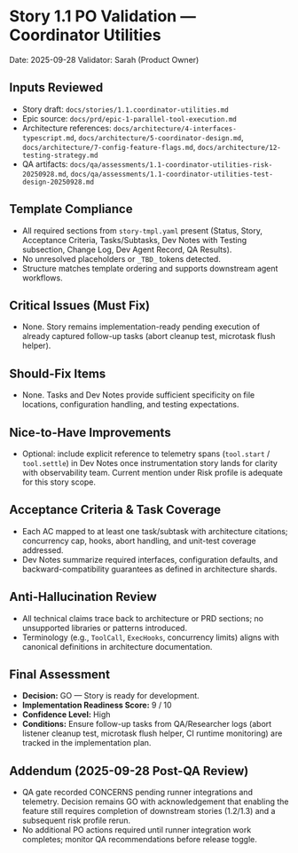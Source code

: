 # Story 1.1 PO Validation — Coordinator Utilities

Date: 2025-09-28
Validator: Sarah (Product Owner)

## Inputs Reviewed

- Story draft: `docs/stories/1.1.coordinator-utilities.md`
- Epic source: `docs/prd/epic-1-parallel-tool-execution.md`
- Architecture references: `docs/architecture/4-interfaces-typescript.md`, `docs/architecture/5-coordinator-design.md`, `docs/architecture/7-config-feature-flags.md`, `docs/architecture/12-testing-strategy.md`
- QA artifacts: `docs/qa/assessments/1.1-coordinator-utilities-risk-20250928.md`, `docs/qa/assessments/1.1-coordinator-utilities-test-design-20250928.md`

## Template Compliance

- All required sections from `story-tmpl.yaml` present (Status, Story, Acceptance Criteria, Tasks/Subtasks, Dev Notes with Testing subsection, Change Log, Dev Agent Record, QA Results).
- No unresolved placeholders or `_TBD_` tokens detected.
- Structure matches template ordering and supports downstream agent workflows.

## Critical Issues (Must Fix)

- None. Story remains implementation-ready pending execution of already captured follow-up tasks (abort cleanup test, microtask flush helper).

## Should-Fix Items

- None. Tasks and Dev Notes provide sufficient specificity on file locations, configuration handling, and testing expectations.

## Nice-to-Have Improvements

- Optional: include explicit reference to telemetry spans (`tool.start` / `tool.settle`) in Dev Notes once instrumentation story lands for clarity with observability team. Current mention under Risk profile is adequate for this story scope.

## Acceptance Criteria & Task Coverage

- Each AC mapped to at least one task/subtask with architecture citations; concurrency cap, hooks, abort handling, and unit-test coverage addressed.
- Dev Notes summarize required interfaces, configuration defaults, and backward-compatibility guarantees as defined in architecture shards.

## Anti-Hallucination Review

- All technical claims trace back to architecture or PRD sections; no unsupported libraries or patterns introduced.
- Terminology (e.g., `ToolCall`, `ExecHooks`, concurrency limits) aligns with canonical definitions in architecture documentation.

## Final Assessment

- **Decision:** GO — Story is ready for development.
- **Implementation Readiness Score:** 9 / 10
- **Confidence Level:** High
- **Conditions:** Ensure follow-up tasks from QA/Researcher logs (abort listener cleanup test, microtask flush helper, CI runtime monitoring) are tracked in the implementation plan.

## Addendum (2025-09-28 Post-QA Review)

- QA gate recorded CONCERNS pending runner integrations and telemetry. Decision remains GO with acknowledgement that enabling the feature still requires completion of downstream stories (1.2/1.3) and a subsequent risk profile rerun.
- No additional PO actions required until runner integration work completes; monitor QA recommendations before release toggle.
